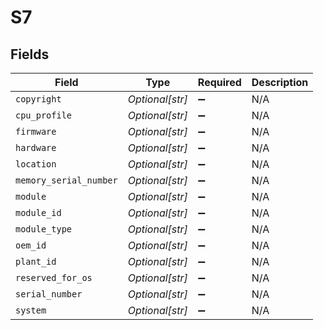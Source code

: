 # S7


## Fields

| Field                  | Type                   | Required               | Description            |
| ---------------------- | ---------------------- | ---------------------- | ---------------------- |
| `copyright`            | *Optional[str]*        | :heavy_minus_sign:     | N/A                    |
| `cpu_profile`          | *Optional[str]*        | :heavy_minus_sign:     | N/A                    |
| `firmware`             | *Optional[str]*        | :heavy_minus_sign:     | N/A                    |
| `hardware`             | *Optional[str]*        | :heavy_minus_sign:     | N/A                    |
| `location`             | *Optional[str]*        | :heavy_minus_sign:     | N/A                    |
| `memory_serial_number` | *Optional[str]*        | :heavy_minus_sign:     | N/A                    |
| `module`               | *Optional[str]*        | :heavy_minus_sign:     | N/A                    |
| `module_id`            | *Optional[str]*        | :heavy_minus_sign:     | N/A                    |
| `module_type`          | *Optional[str]*        | :heavy_minus_sign:     | N/A                    |
| `oem_id`               | *Optional[str]*        | :heavy_minus_sign:     | N/A                    |
| `plant_id`             | *Optional[str]*        | :heavy_minus_sign:     | N/A                    |
| `reserved_for_os`      | *Optional[str]*        | :heavy_minus_sign:     | N/A                    |
| `serial_number`        | *Optional[str]*        | :heavy_minus_sign:     | N/A                    |
| `system`               | *Optional[str]*        | :heavy_minus_sign:     | N/A                    |
